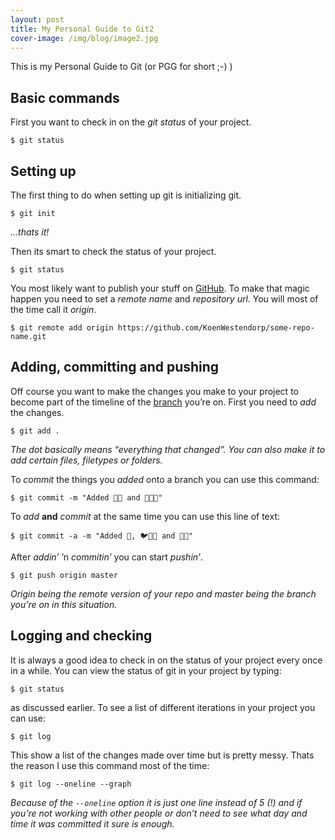 ```yaml
---
layout: post
title: My Personal Guide to Git2
cover-image: /img/blog/image2.jpg
---
```


This is my Personal Guide to Git (or PGG for short ;-) )
## Basic commands
First you want to check in on the *git status* of your project.

	$ git status

## Setting up
The first thing to do when setting up git is initializing git.

	$ git init

*…thats it!*

Then its smart to check the status of your project.

	$ git status

You most likely want to publish your stuff on [GitHub](https://github.com). To make that magic happen you need to set a *remote name* and *repository url*. You will most of the time call it *origin*.

	$ git remote add origin https://github.com/KoenWestendorp/some-repo-name.git


## Adding, committing and pushing
Off course you want to make the changes you make to your project to become part of the timeline of the [branch](#branches) you’re on. First you need to *add* the changes.

	$ git add .

*The dot basically means “everything that changed”. You can also make it to add certain files, filetypes or folders.*

To *commit* the things you *added* onto a branch you can use this command:

	$ git commit -m "Added 🍋🍊 and 🍦🍨🍰"

To *add* **and** *commit* at the same time you can use this line of text:

	$ git commit -a -m "Added 🐺, 🐦🐧🐔 and 🍫🍭"

After *addin’* ’n *commitin’* you can start *pushin’*.

	$ git push origin master

*Origin being the remote version of your repo and master being the branch you’re on in this situation.*


## Logging and checking
It is always a good idea to check in on the status of your project every once in a while. You can view the status of git in your project by typing:

	$ git status

as discussed earlier.
To see a list of different iterations in your project you can use:

	$ git log

This show a list of the changes made over time but is pretty messy. Thats the reason I use this command most of the time:

	$ git log --oneline --graph

*Because of the `--oneline` option it is just one line instead of 5 (!) and if you’re not working with other people or don’t need to see what day and time it was committed it sure is enough.*
